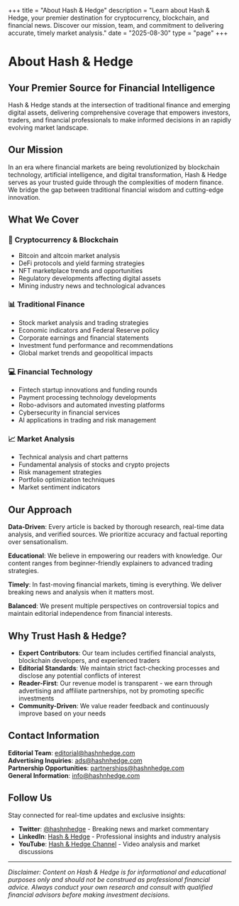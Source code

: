 ﻿+++
title = "About Hash & Hedge"
description = "Learn about Hash & Hedge, your premier destination for cryptocurrency, blockchain, and financial news. Discover our mission, team, and commitment to delivering accurate, timely market analysis."
date = "2025-08-30"
type = "page"
+++

# About Hash & Hedge

## Your Premier Source for Financial Intelligence

Hash & Hedge stands at the intersection of traditional finance and emerging digital assets, delivering comprehensive coverage that empowers investors, traders, and financial professionals to make informed decisions in an rapidly evolving market landscape.

## Our Mission

In an era where financial markets are being revolutionized by blockchain technology, artificial intelligence, and digital transformation, Hash & Hedge serves as your trusted guide through the complexities of modern finance. We bridge the gap between traditional financial wisdom and cutting-edge innovation.

## What We Cover

### 🔗 **Cryptocurrency & Blockchain**
- Bitcoin and altcoin market analysis
- DeFi protocols and yield farming strategies  
- NFT marketplace trends and opportunities
- Regulatory developments affecting digital assets
- Mining industry news and technological advances

### 📊 **Traditional Finance**
- Stock market analysis and trading strategies
- Economic indicators and Federal Reserve policy
- Corporate earnings and financial statements
- Investment fund performance and recommendations
- Global market trends and geopolitical impacts

### 💻 **Financial Technology**
- Fintech startup innovations and funding rounds
- Payment processing technology developments
- Robo-advisors and automated investing platforms
- Cybersecurity in financial services
- AI applications in trading and risk management

### 📈 **Market Analysis**
- Technical analysis and chart patterns
- Fundamental analysis of stocks and crypto projects
- Risk management strategies
- Portfolio optimization techniques
- Market sentiment indicators

## Our Approach

**Data-Driven**: Every article is backed by thorough research, real-time data analysis, and verified sources. We prioritize accuracy and factual reporting over sensationalism.

**Educational**: We believe in empowering our readers with knowledge. Our content ranges from beginner-friendly explainers to advanced trading strategies.

**Timely**: In fast-moving financial markets, timing is everything. We deliver breaking news and analysis when it matters most.

**Balanced**: We present multiple perspectives on controversial topics and maintain editorial independence from financial interests.

## Why Trust Hash & Hedge?

- **Expert Contributors**: Our team includes certified financial analysts, blockchain developers, and experienced traders
- **Editorial Standards**: We maintain strict fact-checking processes and disclose any potential conflicts of interest  
- **Reader-First**: Our revenue model is transparent - we earn through advertising and affiliate partnerships, not by promoting specific investments
- **Community-Driven**: We value reader feedback and continuously improve based on your needs

## Contact Information

**Editorial Team**: editorial@hashnhedge.com  
**Advertising Inquiries**: ads@hashnhedge.com  
**Partnership Opportunities**: partnerships@hashnhedge.com  
**General Information**: info@hashnhedge.com

## Follow Us

Stay connected for real-time updates and exclusive insights:

- **Twitter**: [@hashnhedge](https://twitter.com/hashnhedge) - Breaking news and market commentary
- **LinkedIn**: [Hash & Hedge](https://linkedin.com/company/hash-and-hedge) - Professional insights and industry analysis
- **YouTube**: [Hash & Hedge Channel](https://youtube.com/hashnhedge) - Video analysis and market discussions

---

*Disclaimer: Content on Hash & Hedge is for informational and educational purposes only and should not be construed as professional financial advice. Always conduct your own research and consult with qualified financial advisors before making investment decisions.*
